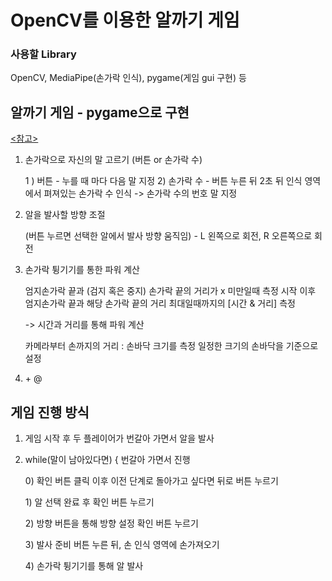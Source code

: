 # OpenCV를 이용한 알까기 게임
### 사용할 Library
OpenCV, MediaPipe(손가락 인식), pygame(게임 gui 구현) 등

## 알까기 게임 - pygame으로 구현
[<참고>](
https://www.petercollingridge.co.uk/tutorials/pygame-physics-simulation/)

1. 손가락으로 자신의 말 고르기 (버튼 or 손가락 수)
    
    1 ) 버튼 - 누를 때 마다 다음 말 지정
    2) 손가락 수 - 버튼 누른 뒤 2초 뒤 인식 영역에서 펴져있는 손가락 수 인식
    -> 손가락 수의 번호 말 지정

2. 알을 발사할 방향 조절

    (버튼 누르면 선택한 알에서 발사 방향 움직임) - L 왼쪽으로 회전, R 오른쪽으로 회전

3. 손가락 튕기기를 통한 파워 계산
    
    엄지손가락 끝과 (검지 혹은 중지) 손가락 끝의 거리가 x 미만일때 측정 시작
    이후 엄지손가락 끝과 해당 손가락 끝의 거리 최대일때까지의 [시간 & 거리] 측정
    
    -> 시간과 거리를 통해 파워 계산
    
    카메라부터 손까지의 거리 : 손바닥 크기를 측정
    일정한 크기의 손바닥을 기준으로 설정

4. \+ @

## 게임 진행 방식
1. 게임 시작 후 두 플레이어가 번갈아 가면서 알을 발사
2. while(말이 남아있다면) { 번갈아 가면서 진행

    0\) 확인 버튼 클릭 이후 이전 단계로 돌아가고 싶다면 뒤로 버튼 누르기

    1\) 알 선택 완료 후 확인 버튼 누르기

    2\) 방향 버튼을 통해 방향 설정 확인 버튼 누르기
    
    3\) 발사 준비 버튼 누른 뒤, 손 인식 영역에 손가져오기

    4\) 손가락 튕기기를 통해 알 발사

##